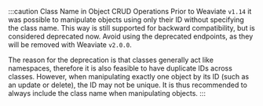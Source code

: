 :::caution Class Name in Object CRUD Operations
Prior to Weaviate `v1.14` it was possible to manipulate objects using only their ID without specifying the class name. This way is still supported for backward compatibility, but is considered deprecated now. Avoid using the deprecated endpoints, as they will be removed with Weaviate `v2.0.0`.

The reason for the deprecation is that classes generally act like namespaces, therefore it is also feasible to have duplicate IDs across classes. However, when manipulating exactly one object by its ID (such as an update or delete), the ID may not be unique. It is thus recommended to always include the class name when manipulating objects.
:::
